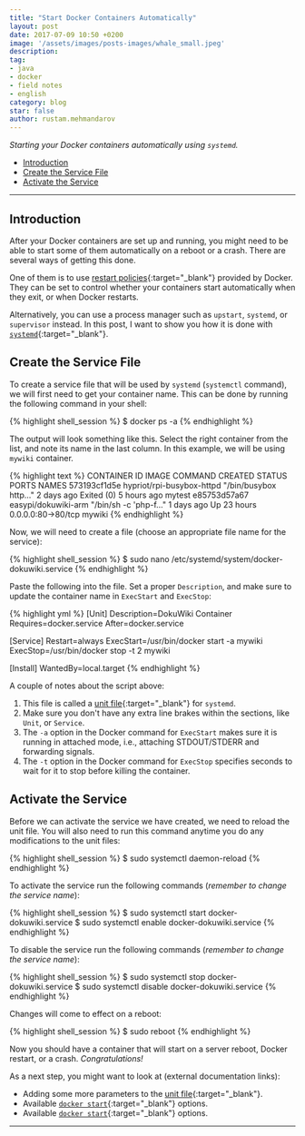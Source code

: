 ```yaml
---
title: "Start Docker Containers Automatically"
layout: post
date: 2017-07-09 10:50 +0200
image: '/assets/images/posts-images/whale_small.jpeg'
description:
tag:
- java
- docker
- field notes
- english
category: blog
star: false
author: rustam.mehmandarov
---
```


_Starting your Docker containers automatically using `systemd`._

- [Introduction](#introduction)
- [Create the Service File](#create-the-service-file)
- [Activate the Service](#activate-the-service)

---

## Introduction

After your Docker containers are set up and running, you might need to be able to start some of them automatically on a reboot or a crash. There are several ways of getting this done.

One of them is to use [restart policies][1]{:target="_blank"} provided by Docker. They can be set to control whether your containers start automatically when they exit, or when Docker restarts. 

Alternatively, you can use a process manager such as `upstart`, `systemd`, or `supervisor` instead. In this post, I want to show you how it is done with [`systemd`][2]{:target="_blank"}.

## Create the Service File

To create a service file that will be used by `systemd` (`systemctl` command), we will first need to get your container name. This can be done by running the following command in your shell:

{% highlight shell_session %}
$ docker ps -a
{% endhighlight %}

The output will look something like this. Select the right container from the list, and note its name in the last column. In this example, we will be using `mywiki` container.

{% highlight text %}
CONTAINER ID        IMAGE                       COMMAND                  CREATED             STATUS                    PORTS                NAMES
573193cf1d5e        hypriot/rpi-busybox-httpd   "/bin/busybox http..."   2 days ago          Exited (0) 5 hours ago                         mytest
e85753d57a67        easypi/dokuwiki-arm         "/bin/sh -c 'php-f..."   1 days ago          Up 23 hours               0.0.0.0:80->80/tcp   mywiki
{% endhighlight %}

Now, we will need to create a file (choose an appropriate file name for the service):

{% highlight shell_session %}
$ sudo nano /etc/systemd/system/docker-dokuwiki.service
{% endhighlight %}

Paste the following into the file. Set a proper `Description`, and make sure to update the container name in `ExecStart` and `ExecStop`:

{% highlight yml %}
[Unit]
Description=DokuWiki Container
Requires=docker.service
After=docker.service

[Service]
Restart=always
ExecStart=/usr/bin/docker start -a mywiki
ExecStop=/usr/bin/docker stop -t 2 mywiki

[Install]
WantedBy=local.target
{% endhighlight %}

A couple of notes about the script above:
1. This file is called a [unit file][4]{:target="_blank"} for `systemd`.
2. Make sure you don't have any extra line brakes within the sections, like `Unit`, or `Service`.
3. The `-a` option in the Docker command for `ExecStart` makes sure it is running in attached mode, i.e., attaching STDOUT/STDERR and forwarding signals.
4. The `-t` option in the Docker command for `ExecStop` specifies seconds to wait for it to stop before killing the container.

## Activate the Service

Before we can activate the service we have created, we need to reload the unit file. You will also need to run this command anytime you do any modifications to the unit files:

{% highlight shell_session %}
$ sudo systemctl daemon-reload
{% endhighlight %}

To activate the service run the following commands (_remember to change the service name_):

{% highlight shell_session %}
$ sudo systemctl start docker-dokuwiki.service
$ sudo systemctl enable docker-dokuwiki.service
{% endhighlight %}

To disable the service run the following commands (_remember to change the service name_):

{% highlight shell_session %}
$ sudo systemctl stop docker-dokuwiki.service
$ sudo systemctl disable docker-dokuwiki.service
{% endhighlight %}

Changes will come to effect on a reboot:

{% highlight shell_session %}
$ sudo reboot
{% endhighlight %}

Now you should have a container that will start on a server reboot, Docker restart, or a crash. _Congratulations!_

As a next step, you might want to look at (external documentation links):

* Adding some more parameters to the [unit file][4]{:target="_blank"}.
* Available [`docker start`][5]{:target="_blank"} options.
* Available [`docker start`][5]{:target="_blank"} options.

---

[1]:https://docs.docker.com/engine/admin/start-containers-automatically/
[2]:https://freedesktop.org/wiki/Software/systemd/
[3]:https://www.freedesktop.org/software/systemd/man/systemctl.html#daemon-reload
[4]:https://www.freedesktop.org/software/systemd/man/systemd.unit.html
[5]:https://docs.docker.com/engine/reference/commandline/start/
[6]:https://docs.docker.com/engine/reference/commandline/stop/